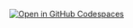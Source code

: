 [![Open in GitHub Codespaces](https://github.com/codespaces/badge.svg)](https://codespaces.new/MstrShine/ASP-ADP)
